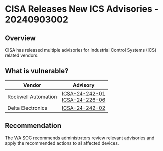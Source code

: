 # CISA Releases New ICS Advisories - 20240903002

## Overview

CISA has released multiple advisories for Industrial Control Systems (ICS) related vendors.

## What is vulnerable?

| Vendor | Advisory                          |
| ------ | --------------------------------- |
| Rockwell Automation | [ICSA-24-242-01](https://www.cisa.gov/news-events/ics-advisories/icsa-24-242-01) <br> [ICSA-24-226-06](https://www.cisa.gov/news-events/ics-advisories/icsa-24-226-06) |
| Delta Electronics | [ICSA-24-242-02](https://www.cisa.gov/news-events/ics-advisories/icsa-24-242-02) |

## Recommendation

The WA SOC recommends administrators review relevant advisories and apply the recommended actions to all affected devices.
